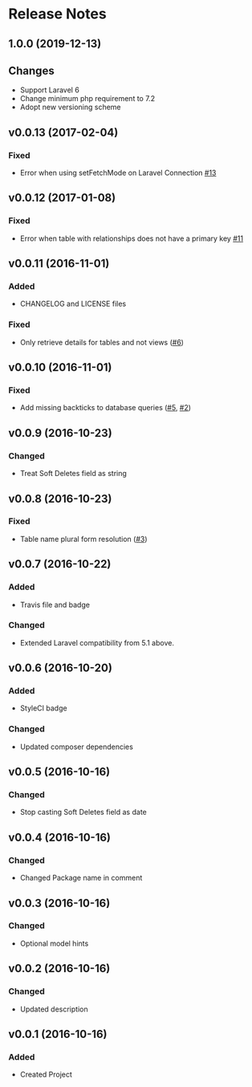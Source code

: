 # Release Notes

## 1.0.0 (2019-12-13)

## Changes
- Support Laravel 6
- Change minimum php requirement to 7.2
- Adopt new versioning scheme

## v0.0.13 (2017-02-04)

### Fixed
 - Error when using setFetchMode on Laravel Connection [#13](https://github.com/MartianAtWork/laravel/issues/11)

## v0.0.12 (2017-01-08)

### Fixed
 - Error when table with relationships does not have a primary key [#11](https://github.com/MartianAtWork/laravel/issues/11)

## v0.0.11 (2016-11-01)

### Added
 - CHANGELOG and LICENSE files

### Fixed
 - Only retrieve details for tables and not views ([#6](https://github.com/MartianAtWork/laravel/pull/6))


## v0.0.10 (2016-11-01)

### Fixed
 - Add missing backticks to database queries ([#5](https://github.com/MartianAtWork/laravel/issues/5), [#2](https://github.com/MartianAtWork/laravel/issues/2))


## v0.0.9 (2016-10-23)

### Changed
 - Treat Soft Deletes field as string


## v0.0.8 (2016-10-23)

### Fixed
 - Table name plural form resolution ([#3](https://github.com/MartianAtWork/laravel/issues/3))


## v0.0.7 (2016-10-22)

### Added
 - Travis file and badge

### Changed
 - Extended Laravel compatibility from 5.1 above.


## v0.0.6 (2016-10-20)

### Added
 - StyleCI badge

### Changed
 - Updated composer dependencies


## v0.0.5 (2016-10-16)

### Changed
 - Stop casting Soft Deletes field as date


## v0.0.4 (2016-10-16)

### Changed
 - Changed Package name in comment


## v0.0.3 (2016-10-16)

### Changed
 - Optional model hints


## v0.0.2 (2016-10-16)

### Changed
 - Updated description

## v0.0.1 (2016-10-16)

### Added
 - Created Project

